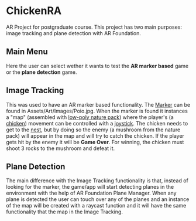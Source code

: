 # ChickenRA
AR Project for postgraduate course. This project has two main purposes: image tracking and plane detection with AR Foundation.

## Main Menu
Here the user can select wether it wants to test the **AR marker based** game or the **plane detection** game.

## Image Tracking
This was used to have an AR marker based functionality. The [Marker](https://github.com/GranOla18/ChickenRA/tree/main/Assets/Art/Images) can be found in Assets/Art/Images/Poio.jpg. When the marker is found it instances a "map" (assembled with [low-poly nature pack](https://assetstore.unity.com/packages/3d/environments/landscapes/low-poly-simple-nature-pack-162153)) where the player's (a [chicken](https://assetstore.unity.com/packages/3d/characters/animals/meshtint-free-chicken-mega-toon-series-151842)) movement can be controlled with a [joystick](https://assetstore.unity.com/packages/tools/input-management/joystick-pack-107631). The chicken needs to get to the [nest](https://assetstore.unity.com/packages/3d/props/low-poly-bird-nests-229812), but by doing so the enemy (a mushroom from the nature pack) will appear in the map and will try to catch the chicken. If the player gets hit by the enemy it will be **Game Over**. For winning, the chicken must shoot 3 rocks to the mushroom and defeat it.

## Plane Detection
The main difference with the Image Tracking functionality is that, instead of looking for the marker, the game/app will start detecting planes in the environment with the help of AR Foundation Plane Manager. When any plane is detected the user can touch over any of the planes and an instance of the map will be created with a raycast function and it will have the same functionality that the map in the Image Tracking. 
